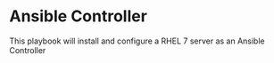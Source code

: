 # Ansible Controller

This playbook will install and configure a RHEL 7 server as an Ansible Controller